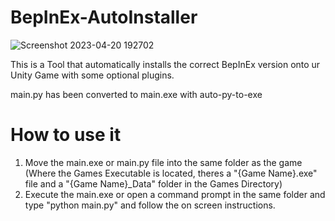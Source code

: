 # BepInEx-AutoInstaller

![Screenshot 2023-04-20 192702](https://user-images.githubusercontent.com/130381580/234021858-325977b6-dfb9-41ee-8ba3-52157a9201ae.png)

This is a Tool that automatically installs the correct BepInEx version onto ur Unity Game with some optional plugins.

main.py has been converted to main.exe with auto-py-to-exe

# How to use it

1. Move the main.exe or main.py file into the same folder as the game (Where the Games Executable is located, theres a "{Game Name}.exe" file and a "{Game Name}_Data" folder in the Games Directory)
2. Execute the main.exe or open a command prompt in the same folder and type "python main.py" and follow the on screen instructions.
